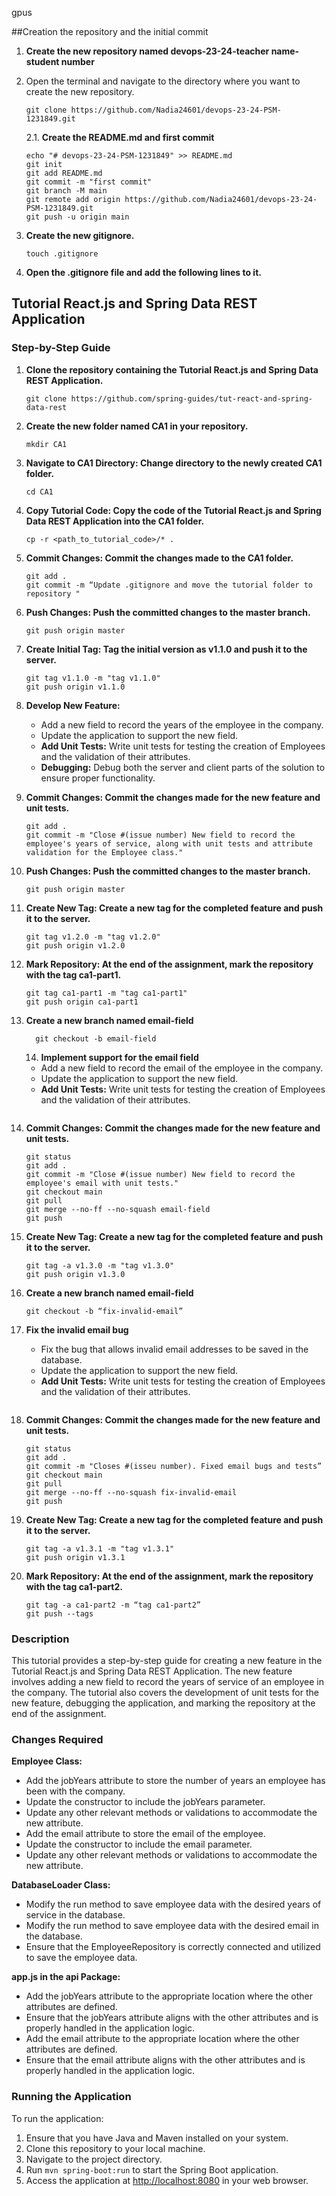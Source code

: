 gpus


##Creation the repository and the initial commit

1. **Create the new repository named devops-23-24-teacher name-student number**

2. Open the terminal and navigate to the directory where you want to create the new repository.
    ```
    git clone https://github.com/Nadia24601/devops-23-24-PSM-1231849.git
    ```
   2.1. **Create the README.md and first commit**
    ```
   echo "# devops-23-24-PSM-1231849" >> README.md
    git init
    git add README.md
    git commit -m "first commit"
    git branch -M main
    git remote add origin https://github.com/Nadia24601/devops-23-24-PSM-1231849.git
    git push -u origin main
    ```
3. **Create the new gitignore.**
    ```
    touch .gitignore
    ```
4. **Open the .gitignore file and add the following lines to it.**
    


## Tutorial React.js and Spring Data REST Application
### Step-by-Step Guide


1. **Clone the repository containing the Tutorial React.js and Spring Data REST Application.**
    ```
    git clone https://github.com/spring-guides/tut-react-and-spring-data-rest
    ```

2. **Create the new folder named CA1 in your repository.**
    ```
    mkdir CA1
    ```

3. **Navigate to CA1 Directory: Change directory to the newly created CA1 folder.**
    ```
    cd CA1
    ```

4. **Copy Tutorial Code: Copy the code of the Tutorial React.js and Spring Data REST Application into the CA1 folder.**
    ```
    cp -r <path_to_tutorial_code>/* .
    ```

5. **Commit Changes: Commit the changes made to the CA1 folder.**
    ```
    git add .
    git commit -m “Update .gitignore and move the tutorial folder to repository "
    ```

6. **Push Changes: Push the committed changes to the master branch.**
    ```
    git push origin master
    ```

7. **Create Initial Tag: Tag the initial version as v1.1.0 and push it to the server.**
    ```
    git tag v1.1.0 -m "tag v1.1.0"
    git push origin v1.1.0
    ```

8. **Develop New Feature:**
    - Add a new field to record the years of the employee in the company.
    - Update the application to support the new field.
    - **Add Unit Tests:** Write unit tests for testing the creation of Employees and the validation of their attributes.
    - **Debugging:** Debug both the server and client parts of the solution to ensure proper functionality.

9. **Commit Changes: Commit the changes made for the new feature and unit tests.**
    ```
    git add .
    git commit -m "Close #(issue number) New field to record the employee's years of service, along with unit tests and attribute validation for the Employee class."
    ```

10. **Push Changes: Push the committed changes to the master branch.**
    ```
    git push origin master
    ```

11. **Create New Tag: Create a new tag for the completed feature and push it to the server.**
    ```
    git tag v1.2.0 -m "tag v1.2.0"
    git push origin v1.2.0
    ```

12. **Mark Repository: At the end of the assignment, mark the repository with the tag ca1-part1.**
    ```
    git tag ca1-part1 -m "tag ca1-part1"
    git push origin ca1-part1
    ```
13. **Create a new branch named email-field**
     ```
       git checkout -b email-field
    ```
    14. **Implement support for the email field**
    - Add a new field to record the email of the employee in the company.
    - Update the application to support the new field.
    - **Add Unit Tests:** Write unit tests for testing the creation of Employees and the validation of their attributes.
    ```
15. **Commit Changes: Commit the changes made for the new feature and unit tests.**
    ```
    git status
    git add .
    git commit -m "Close #(issue number) New field to record the employee's email with unit tests."
    git checkout main
    git pull
    git merge --no-ff --no-squash email-field
    git push
    ```
16. **Create New Tag: Create a new tag for the completed feature and push it to the server.**
    ```
    git tag -a v1.3.0 -m "tag v1.3.0"
    git push origin v1.3.0
    ```
17. **Create a new branch named email-field**
    ```
    git checkout -b “fix-invalid-email”
    ```
18. **Fix the invalid email bug**
    - Fix the bug that allows invalid email addresses to be saved in the database.
    - Update the application to support the new field.
    - **Add Unit Tests:** Write unit tests for testing the creation of Employees and the validation of their attributes.
    ```
19. **Commit Changes: Commit the changes made for the new feature and unit tests.**
    ```
    git status
    git add .
    git commit -m "Closes #(isseu number). Fixed email bugs and tests”
    git checkout main
    git pull
    git merge --no-ff --no-squash fix-invalid-email
    git push
    ```
20. **Create New Tag: Create a new tag for the completed feature and push it to the server.**
    ```
    git tag -a v1.3.1 -m "tag v1.3.1"
    git push origin v1.3.1
    ```
21. **Mark Repository: At the end of the assignment, mark the repository with the tag ca1-part2.**
    ```
    git tag -a ca1-part2 -m “tag ca1-part2”
    git push --tags
    ```


### Description

This tutorial provides a step-by-step guide for creating a new feature in the Tutorial React.js and Spring Data REST Application.
The new feature involves adding a new field to record the years of service of an employee in the company.
The tutorial also covers the development of unit tests for the new feature, debugging the application, and marking the
repository at the end of the assignment.


### Changes Required

**Employee Class:**
- Add the jobYears attribute to store the number of years an employee has been with the company.
- Update the constructor to include the jobYears parameter.
- Update any other relevant methods or validations to accommodate the new attribute.
- Add the email attribute to store the email of the employee.
- Update the constructor to include the email parameter.
- Update any other relevant methods or validations to accommodate the new attribute.

**DatabaseLoader Class:**
- Modify the run method to save employee data with the desired years of service in the database.
- Modify the run method to save employee data with the desired email in the database.
- Ensure that the EmployeeRepository is correctly connected and utilized to save the employee data.

**app.js in the api Package:**
- Add the jobYears attribute to the appropriate location where the other attributes are defined.
- Ensure that the jobYears attribute aligns with the other attributes and is properly handled in the application logic.
- Add the email attribute to the appropriate location where the other attributes are defined.
- Ensure that the email attribute aligns with the other attributes and is properly handled in the application logic.

### Running the Application

To run the application:
1. Ensure that you have Java and Maven installed on your system.
2. Clone this repository to your local machine.
3. Navigate to the project directory.
4. Run `mvn spring-boot:run` to start the Spring Boot application.
5. Access the application at [http://localhost:8080](http://localhost:8080) in your web browser.
 
